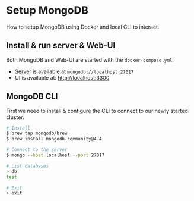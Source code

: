 # Setup MongoDB

How to setup MongoDB using Docker and local CLI to interact.

## Install & run server & Web-UI

Both MongoDB and Web-UI are started with the `docker-compose.yml`.

* Server is available at `mongodb://localhost:27017`
* UI is available at: [http://localhost:3300](http://localhost:3300)

## MongoDB CLI

First we need to install & configure the CLI to connect to our newly started cluster.

~~~bash
# Install
$ brew tap mongodb/brew
$ brew install mongodb-community@4.4

# Connect to the server
$ mongo --host localhost --port 27017

# List databases
> db
test

# Exit
> exit
~~~

